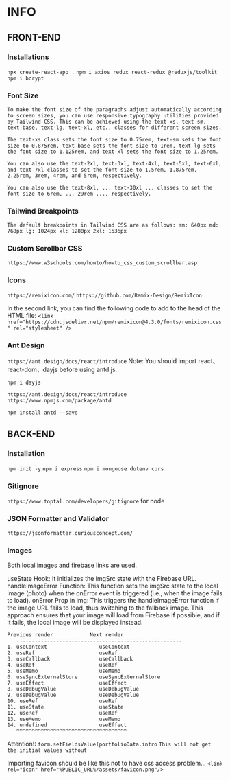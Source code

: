 # INFO

## FRONT-END

### Installations

`npx create-react-app .`
`npm i axios redux react-redux @reduxjs/toolkit`
`npm i bcrypt`

### Font Size

`To make the font size of the paragraphs adjust automatically according to screen sizes, you can use responsive typography utilities provided by Tailwind CSS. This can be achieved using the text-xs, text-sm, text-base, text-lg, text-xl, etc., classes for different screen sizes.`

`The text-xs class sets the font size to 0.75rem, text-sm sets the font size to 0.875rem, text-base sets the font size to 1rem, text-lg sets the font size to 1.125rem, and text-xl sets the font size to 1.25rem.`

`You can also use the text-2xl, text-3xl, text-4xl, text-5xl, text-6xl, and text-7xl classes to set the font size to 1.5rem, 1.875rem, 2.25rem, 3rem, 4rem, and 5rem, respectively.`

`You can also use the text-8xl, ... text-30xl ... classes to set the font size to 6rem, ... 29rem ..., respectively.`

### Tailwind Breakpoints

`The default breakpoints in Tailwind CSS are as follows:
sm: 640px
md: 768px
lg: 1024px
xl: 1280px
2xl: 1536px`

### Custom Scrollbar CSS

`https://www.w3schools.com/howto/howto_css_custom_scrollbar.asp`

### Icons

`https://remixicon.com/`
`https://github.com/Remix-Design/RemixIcon`

In the second link, you can find the following code to add to the head of the HTML file:
`<link
    href="https://cdn.jsdelivr.net/npm/remixicon@4.3.0/fonts/remixicon.css"
    rel="stylesheet"
/>`

### Ant Design

`https://ant.design/docs/react/introduce`
Note: You should import react、react-dom、dayjs before using antd.js.

`npm i dayjs`

`https://ant.design/docs/react/introduce`
`https://www.npmjs.com/package/antd`

`npm install antd --save`

## BACK-END

### Installation

`npm init -y`
`npm i express`
`npm i mongoose dotenv cors`

### Gitignore

`https://www.toptal.com/developers/gitignore` for node

### JSON Formatter and Validator

`https://jsonformatter.curiousconcept.com/`

### Images

Both local images and firebase links are used.

useState Hook: It initializes the imgSrc state with the Firebase URL.
handleImageError Function: This function sets the imgSrc state to the local image (photo) when the onError event is triggered (i.e., when the image fails to load).
onError Prop in img: This triggers the handleImageError function if the image URL fails to load, thus switching to the fallback image.
This approach ensures that your image will load from Firebase if possible, and if it fails, the local image will be displayed instead.

```Info
Previous render            Next render
   ------------------------------------------------------
1. useContext                 useContext
2. useRef                     useRef
3. useCallback                useCallback
4. useRef                     useRef
5. useMemo                    useMemo
6. useSyncExternalStore       useSyncExternalStore
7. useEffect                  useEffect
8. useDebugValue              useDebugValue
9. useDebugValue              useDebugValue
10. useRef                    useRef
11. useState                  useState
12. useRef                    useRef
13. useMemo                   useMemo
14. undefined                 useEffect
   ^^^^^^^^^^^^^^^^^^^^^^^^^^^^^^^^^^^^
```

Attention!:
`form.setFieldsValue(portfolioData.intro`
`This will not get the initial values without`

Importing favicon should be like this not to have css access problem...
`<link rel="icon" href="%PUBLIC_URL%/assets/favicon.png"/>`
